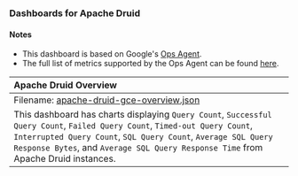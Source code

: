 ### Dashboards for Apache Druid

#### Notes

- This dashboard is based on Google's [Ops Agent](https://cloud.google.com/stackdriver/docs/solutions/agents/ops-agent).
- The full list of metrics supported by the Ops Agent can be found [here](https://cloud.google.com/stackdriver/docs/solutions/agents/ops-agent/third-party/druid#monitored-metrics).

|Apache Druid Overview|
|:------------------|
|Filename: [apache-druid-gce-overview.json](apache-druid-gce-overview.json)|
|This dashboard has charts displaying `Query Count`, `Successful Query Count`, `Failed Query Count`, `Timed-out Query Count`, `Interrupted Query Count`, `SQL Query Count`, `Average SQL Query Response Bytes`, and `Average SQL Query Response Time` from Apache Druid instances.|